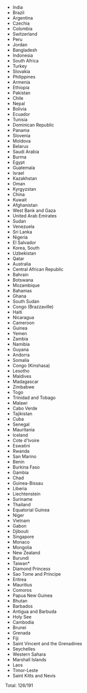 * India
* Brazil
* Argentina
* Czechia
* Colombia
* Switzerland
* Peru
* Jordan
* Bangladesh
* Indonesia
* South Africa
* Turkey
* Slovakia
* Philippines
* Armenia
* Ethiopia
* Pakistan
* Chile
* Nepal
* Bolivia
* Ecuador
* Tunisia
* Dominican Republic
* Panama
* Slovenia
* Moldova
* Belarus
* Saudi Arabia
* Burma
* Egypt
* Guatemala
* Israel
* Kazakhstan
* Oman
* Kyrgyzstan
* China
* Kuwait
* Afghanistan
* West Bank and Gaza
* United Arab Emirates
* Sudan
* Venezuela
* Sri Lanka
* Nigeria
* El Salvador
* Korea, South
* Uzbekistan
* Qatar
* Australia
* Central African Republic
* Bahrain
* Botswana
* Mozambique
* Bahamas
* Ghana
* South Sudan
* Congo (Brazzaville)
* Haiti
* Nicaragua
* Cameroon
* Guinea
* Yemen
* Zambia
* Namibia
* Guyana
* Andorra
* Somalia
* Congo (Kinshasa)
* Lesotho
* Maldives
* Madagascar
* Zimbabwe
* Togo
* Trinidad and Tobago
* Malawi
* Cabo Verde
* Tajikistan
* Cuba
* Senegal
* Mauritania
* Iceland
* Cote d'Ivoire
* Eswatini
* Rwanda
* San Marino
* Benin
* Burkina Faso
* Gambia
* Chad
* Guinea-Bissau
* Liberia
* Liechtenstein
* Suriname
* Thailand
* Equatorial Guinea
* Niger
* Vietnam
* Gabon
* Djibouti
* Singapore
* Monaco
* Mongolia
* New Zealand
* Burundi
* Taiwan*
* Diamond Princess
* Sao Tome and Principe
* Eritrea
* Mauritius
* Comoros
* Papua New Guinea
* Bhutan
* Barbados
* Antigua and Barbuda
* Holy See
* Cambodia
* Brunei
* Grenada
* Fiji
* Saint Vincent and the Grenadines
* Seychelles
* Western Sahara
* Marshall Islands
* Laos
* Timor-Leste
* Saint Kitts and Nevis

Total: 126/191
